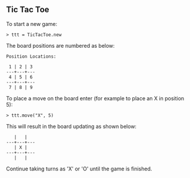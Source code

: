 ## Tic Tac Toe

To start a new game:
```
> ttt = TicTacToe.new
```
The board positions are numbered as below:
```
Position Locations:

 1 | 2 | 3
---+---+---
 4 | 5 | 6
---+---+---
 7 | 8 | 9
```
To place a move on the board enter (for example to place an X in position 5):
```
> ttt.move("X", 5)
```
This will result in the board updating as shown below:
```
   |   |   
---+---+---
   | X |   
---+---+---
   |   |   
```
Continue taking turns as 'X' or 'O' until the game is finished.
